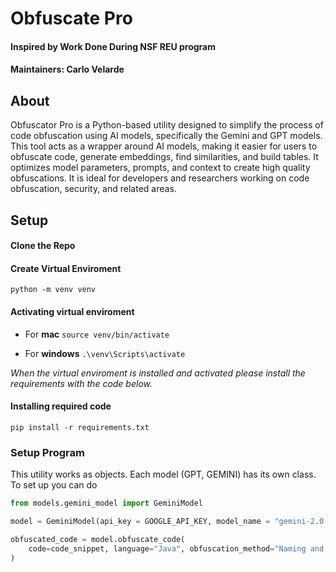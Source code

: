 # Obfuscate Pro

#### Inspired by Work Done During NSF REU program

#### Maintainers: Carlo Velarde

## About

Obfuscator Pro is a Python-based utility designed to simplify the process of code obfuscation using AI models, specifically the Gemini and GPT models. This tool acts as a wrapper around AI models, making it easier for users to obfuscate code, generate embeddings, find similarities, and build tables. It optimizes model parameters, prompts, and context to create high quality obfuscations. It is ideal for developers and researchers working on code obfuscation, security, and related areas.

## Setup

#### Clone the Repo

#### Create Virtual Enviroment

`python -m venv venv`

#### Activating virtual enviroment

- For **mac**
  `source venv/bin/activate`

- For **windows**
  `.\venv\Scripts\activate`

_When the virtual enviroment is installed and activated please install the requirements with the code below._

#### Installing required code

`pip install -r requirements.txt`

### Setup Program

This utility works as objects. Each model (GPT, GEMINI) has its own class. To set up you can do

```python
from models.gemini_model import GeminiModel

model = GeminiModel(api_key = GOOGLE_API_KEY, model_name = "gemini-2.0-flash")

obfuscated_code = model.obfuscate_code(
    code=code_snippet, language="Java", obfuscation_method="Naming and Dead Code"
)
```
